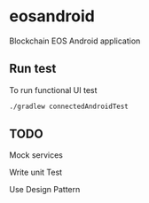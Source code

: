 # eosandroid

Blockchain EOS Android application

## Run test

To run functional UI test

```bash
./gradlew connectedAndroidTest

```

## TODO
Mock services

Write unit Test

Use Design Pattern

